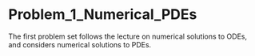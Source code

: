 # Problem_1_Numerical_PDEs
The first problem set follows the lecture on numerical solutions to ODEs, and considers numerical solutions to PDEs.
